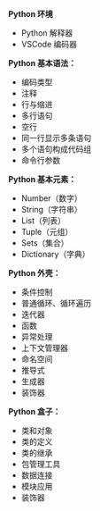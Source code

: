 **Python 环境**

- Python 解释器
- VSCode 编码器

**Python 基本语法：**

- 编码类型
- 注释
- 行与缩进
- 多行语句
- 空行
- 同一行显示多条语句
- 多个语句构成代码组
- 命令行参数

**Python 基本元素：**

- Number（数字）
- String（字符串）
- List（列表）
- Tuple（元组）
- Sets（集合）
- Dictionary（字典）

**Python 外壳：**

- 条件控制
- 普通循环、循环遍历
- 迭代器
- 函数
- 异常处理
- 上下文管理器
- 命名空间
- 推导式
- 生成器
- 装饰器

**Python 盒子：**

- 类和对象
- 类的定义
- 类的继承
- 包管理工具
- 数据连接
- 模块应用
- 装饰器

